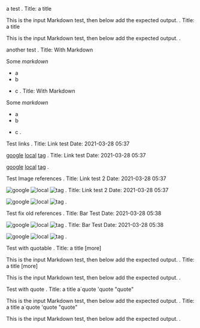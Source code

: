 a test
.
Title: a title

This is the input Markdown test,
then below add the expected output.
.
Title: a title

This is the input Markdown test,
then below add the expected output.
.

another test
.
Title: With Markdown

Some *markdown*

* a
* b
- c
.
Title: With Markdown

Some *markdown*

- a
- b

* c
.


Test links
.
Title: Link test
Date: 2021-03-28 05:37

[google](https://google.com)
[local]({filename}/a/file)
[tag]({tag}funny_tag)
.
Title: Link test
Date: 2021-03-28 05:37

[google](https://google.com)
[local]({filename}/a/file)
[tag]({tag}funny_tag)
.

Test Image references
.
Title: Link test 2
Date: 2021-03-28 05:37

![google](https://google.com)
![local]({filename}/a/file)
![tag]({tag}funny_tag)
.
Title: Link test 2
Date: 2021-03-28 05:37

![google](https://google.com)
![local]({filename}/a/file)
![tag]({tag}funny_tag)
.


Test fix old references
.
Title: Bar Test
Date: 2021-03-28 05:38

![google](https://google.com)
![local](|filename|/a/file)
![tag](|tag|funny_tag)
.
Title: Bar Test
Date: 2021-03-28 05:38

![google](https://google.com)
![local]({filename}/a/file)
![tag]({tag}funny_tag)
.

Test with quotable
.
Title: a title [more]

This is the input Markdown test,
then below add the expected output.
.
Title: a title [more]

This is the input Markdown test,
then below add the expected output.
.

Test with quote
.
Title: a title a`quote 'quote "quote"

This is the input Markdown test,
then below add the expected output.
.
Title: a title a`quote 'quote "quote"

This is the input Markdown test,
then below add the expected output.
.
